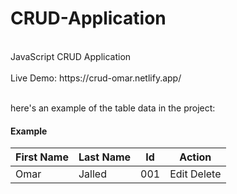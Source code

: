 # CRUD-Application
<br>
JavaScript CRUD Application
<br>
<br>
Live Demo: https://crud-omar.netlify.app/
<br>
<br>

here's an example of the table data in the project:
#### Example
First Name | Last Name | Id | Action
------------ | ------------- | ------------- | -------------
Omar | Jalled | 001 | Edit  Delete
